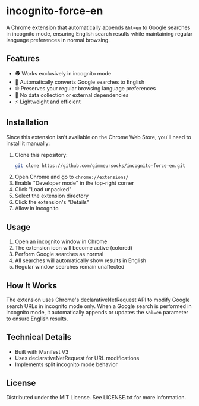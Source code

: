 # incognito-force-en

A Chrome extension that automatically appends `&hl=en` to Google searches in incognito mode, ensuring English search results while maintaining regular language preferences in normal browsing.

## Features

- 🕵️ Works exclusively in incognito mode
- 🔄 Automatically converts Google searches to English
- 🌐 Preserves your regular browsing language preferences
- 🚫 No data collection or external dependencies
- ⚡ Lightweight and efficient

## Installation

Since this extension isn't available on the Chrome Web Store, you'll need to install it manually:

1. Clone this repository:
   ```bash
   git clone https://github.com/gimmeursocks/incognito-force-en.git
   ```
2. Open Chrome and go to `chrome://extensions/`
3. Enable "Developer mode" in the top-right corner
4. Click "Load unpacked"
5. Select the extension directory
6. Click the extension's "Details"
7. Allow in Incognito

## Usage

1. Open an incognito window in Chrome
2. The extension icon will become active (colored)
3. Perform Google searches as normal
4. All searches will automatically show results in English
5. Regular window searches remain unaffected

## How It Works

The extension uses Chrome's declarativeNetRequest API to modify Google search URLs in incognito mode only. When a Google search is performed in incognito mode, it automatically appends or updates the `&hl=en` parameter to ensure English results.

## Technical Details

- Built with Manifest V3
- Uses declarativeNetRequest for URL modifications
- Implements split incognito mode behavior

## License
Distributed under the MIT License. See LICENSE.txt for more information.